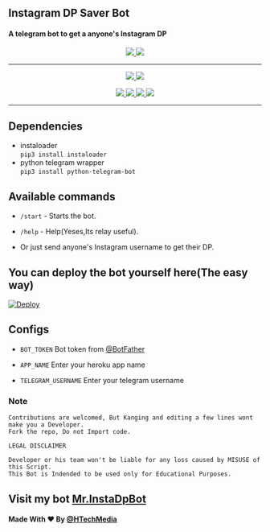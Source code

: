 ## Instagram DP Saver Bot
#### A telegram bot to get a anyone's Instagram DP

  </a>
</p>
<p align="center">
  <a href="https://github.com/HTechMediaYT/Instagram-Bot/stars">
    <img src="https://img.shields.io/github/stars/HTechMediaYT/Instagram-Bot?label=Star&style=social"
  </a>
  
  <a href="https://github.com/HTechMediaYT/Instagram-Bot/fork">
    <img src="https://img.shields.io/github/forks/HTechMediaYT/Instagram-Bot?label=Fork&style=social">
  </a>  

---
    
<p align="center">
  <a href="https://www.youtube.com/channel/UCrAM4Fg0zn7uLgAAfII-SWQ">
    <img src="https://img.shields.io/badge/youtube-grey?style=for-the-badge&logo=youtube"/>
  </a>
  <a href="https://github.com/HTechMediaYT">
    <img src="https://img.shields.io/github/followers/HTechMediaYT?label=GitHub&logo=github&style=for-the-badge&color=blue"/>
  </a>  
</p>  
<p align="center">  
  <a href="https://instagram.com/h_tech_media">
    <img src="https://img.shields.io/badge/Instagram-grey?style=for-the-badge&logo=instagram"/>
  </a>
  <a href="https://www.facebook.com/HTechMediaYT">
    <img src="https://img.shields.io/badge/facebook-grey?style=for-the-badge&logo=facebook"/>
  </a> 
  <a href="https://telegram.me/HTechMedia">
    <img src="https://img.shields.io/badge/Telegram-grey?style=for-the-badge&logo=telegram"/>
  </a>
  <a href="https://telegram.me/HTechMediaSupport">
    <img src="https://img.shields.io/badge/Support-grey?style=for-the-badge&logo=telegram"/>
  </a>  
</p>

---

## Dependencies

- instaloader\
  `pip3 install instaloader`
- python telegram wrapper\
  `pip3 install python-telegram-bot`

## Available commands

- `/start` - Starts the bot.

- `/help` - Help(Yeses,Its relay useful).

- Or just send anyone's Instagram username to get their DP.

## You can deploy the bot yourself here(The easy way)

[![Deploy](https://www.herokucdn.com/deploy/button.svg)](https://dashboard.heroku.com/new?template=https://github.com/anishgowda21/Instagram_DP_Saver_Bot)
    
## Configs

* `BOT_TOKEN` Bot token from [@BotFather](https://telegram.dog/BotFather)

* `APP_NAME` Enter your heroku app name
    
* `TELEGRAM_USERNAME` Enter your telegram username    
    
### Note

```
Contributions are welcomed, But Kanging and editing a few lines wont make you a Developer.
Fork the repo, Do not Import code.

```
  
```
LEGAL DISCLAIMER

Developer or his team won't be liable for any loss caused by MISUSE of this Script.
This Bot is Indended to be used only for Educational Purposes.

```  

## Visit my bot [Mr.InstaDpBot](https://telegram.dog/InstaDpHTM_Bot)
    
#### Made With ❤ By [@HTechMedia](https://telegram.dog/HTechMedia)    

